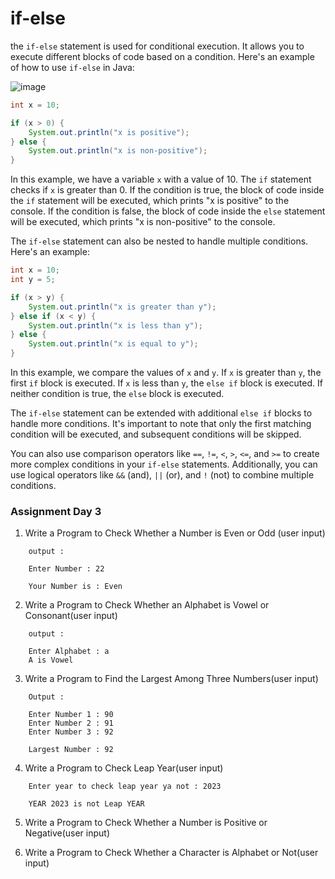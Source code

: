
# if-else

the `if-else` statement is used for conditional execution. It allows you to execute different blocks of code based on a condition. Here's an example of how to use `if-else` in Java:

![image](https://github.com/Pankaj-Str/Learn-JAVA-SE/assets/36913690/93d4005b-d143-44a5-a4b9-336414562cb2)

```java
int x = 10;

if (x > 0) {
    System.out.println("x is positive");
} else {
    System.out.println("x is non-positive");
}
```

In this example, we have a variable `x` with a value of 10. The `if` statement checks if `x` is greater than 0. If the condition is true, the block of code inside the `if` statement will be executed, which prints "x is positive" to the console. If the condition is false, the block of code inside the `else` statement will be executed, which prints "x is non-positive" to the console.

The `if-else` statement can also be nested to handle multiple conditions. Here's an example:

```java
int x = 10;
int y = 5;

if (x > y) {
    System.out.println("x is greater than y");
} else if (x < y) {
    System.out.println("x is less than y");
} else {
    System.out.println("x is equal to y");
}
```

In this example, we compare the values of `x` and `y`. If `x` is greater than `y`, the first `if` block is executed. If `x` is less than `y`, the `else if` block is executed. If neither condition is true, the `else` block is executed.

The `if-else` statement can be extended with additional `else if` blocks to handle more conditions. It's important to note that only the first matching condition will be executed, and subsequent conditions will be skipped.

You can also use comparison operators like `==`, `!=`, `<`, `>`, `<=`, and `>=` to create more complex conditions in your `if-else` statements. Additionally, you can use logical operators like `&&` (and), `||` (or), and `!` (not) to combine multiple conditions.



###  Assignment Day 3
1. Write a  Program to Check Whether a Number is Even or Odd (user input)

```
    output : 

    Enter Number : 22

    Your Number is : Even

```
2. Write a  Program to Check Whether an Alphabet is Vowel or Consonant(user input)

```
    output : 
    
    Enter Alphabet : a
    A is Vowel

```
3. Write a  Program to Find the Largest Among Three Numbers(user input)

```
    Output :

    Enter Number 1 : 90
    Enter Number 2 : 91
    Enter Number 3 : 92

    Largest Number : 92

```
4. Write a  Program to Check Leap Year(user input)

```
    Enter year to check leap year ya not : 2023

    YEAR 2023 is not Leap YEAR

```
5. Write a  Program to Check Whether a Number is Positive or Negative(user input)

6. Write a  Program to Check Whether a Character is Alphabet or Not(user input)
